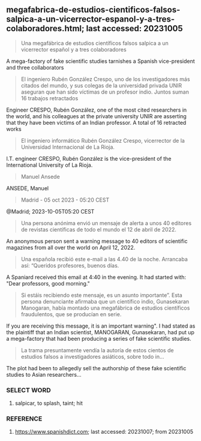 ## megafabrica-de-estudios-cientificos-falsos-salpica-a-un-vicerrector-espanol-y-a-tres-colaboradores.html; last accessed: 20231005

> Una megafábrica de estudios científicos falsos salpica a un vicerrector español y a tres colaboradores

A mega-factory of fake scientific studies tarnishes a Spanish vice-president and three collaborators

> El ingeniero Rubén González Crespo, uno de los investigadores más citados del mundo, y sus colegas de la universidad privada UNIR aseguran que han sido víctimas de un profesor indio. Juntos suman 16 trabajos retractados

Engineer CRESPO, Rubén González, one of the most cited researchers in the world, and his colleagues at the private university UNIR are asserting that they have been victims of an Indian professor. A total of 16 retracted works

> El ingeniero informático Rubén González Crespo, vicerrector de la Universidad Internacional de La Rioja.

I.T. engineer CRESPO, Rubén González is the vice-president of the International University of La Rioja.

> Manuel Ansede

ANSEDE, Manuel

> Madrid - 05 oct 2023 - 05:20 CEST

@Madrid; 2023-10-05T05:20 CEST

> Una persona anónima envió un mensaje de alerta a unos 40 editores de revistas científicas de todo el mundo el 12 de abril de 2022. 

An anonymous person sent a warning message to 40 editors of scientific magazines from all over the world on April 12, 2022.  

> Una española recibió este e-mail a las 4.40 de la noche. Arrancaba así: “Queridos profesores, buenos días. 

A Spaniard received this email at 4:40 in the evening. It had started with: "Dear professors, good morning."

> Si estáis recibiendo este mensaje, es un asunto importante”. Esta persona denunciante afirmaba que un científico indio, Gunasekaran Manogaran, había montado una megafábrica de estudios científicos fraudulentos, que se producían en serie. 

If you are receiving this message, it is an important warning". I had stated as the plaintiff that an Indian scientist, MANOGARAN, Gunasekaran, had put up a mega-factory that had been producing a series of fake scientific studies.

> La trama presuntamente vendía la autoría de estos cientos de estudios falsos a investigadores asiáticos, sobre todo in...

The plot had been to allegedly sell the authorship of these fake scientific studies to Asian researchers...

### SELECT WORD

1) salpicar, to splash, taint; hit

### REFERENCE

1) https://www.spanishdict.com; last accessed: 20231007; from 20231005

